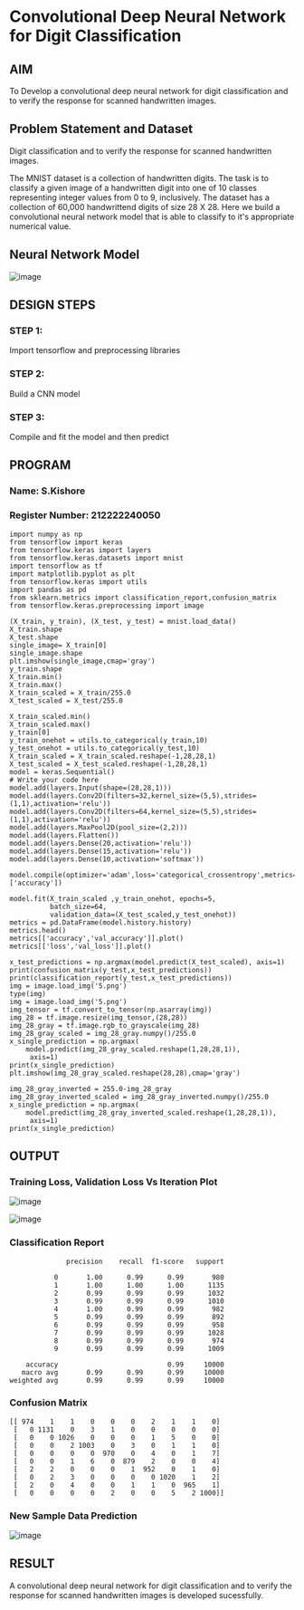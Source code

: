 # Convolutional Deep Neural Network for Digit Classification

## AIM

To Develop a convolutional deep neural network for digit classification and to verify the response for scanned handwritten images.

## Problem Statement and Dataset

Digit classification and to verify the response for scanned handwritten images.

The MNIST dataset is a collection of handwritten digits. The task is to classify a given image of a handwritten digit into one of 10 classes representing integer values from 0 to 9, inclusively. The dataset has a collection of 60,000 handwrittend digits of size 28 X 28. Here we build a convolutional neural network model that is able to classify to it's appropriate numerical value.

## Neural Network Model

![image](https://github.com/Kishore2o/mnist-classification/assets/118679883/c8f8b781-5f33-45a7-813a-86c29ce96a28)


## DESIGN STEPS

### STEP 1:
Import tensorflow and preprocessing libraries

### STEP 2:
Build a CNN model

### STEP 3:
Compile and fit the model and then predict

## PROGRAM

### Name: S.Kishore
### Register Number: 212222240050
```
import numpy as np
from tensorflow import keras
from tensorflow.keras import layers
from tensorflow.keras.datasets import mnist
import tensorflow as tf
import matplotlib.pyplot as plt
from tensorflow.keras import utils
import pandas as pd
from sklearn.metrics import classification_report,confusion_matrix
from tensorflow.keras.preprocessing import image
```

```
(X_train, y_train), (X_test, y_test) = mnist.load_data()
X_train.shape
X_test.shape
single_image= X_train[0]
single_image.shape
plt.imshow(single_image,cmap='gray')
y_train.shape
X_train.min()
X_train.max()
X_train_scaled = X_train/255.0
X_test_scaled = X_test/255.0
```

```
X_train_scaled.min()
X_train_scaled.max()
y_train[0]
y_train_onehot = utils.to_categorical(y_train,10)
y_test_onehot = utils.to_categorical(y_test,10)
X_train_scaled = X_train_scaled.reshape(-1,28,28,1)
X_test_scaled = X_test_scaled.reshape(-1,28,28,1)
model = keras.Sequential()
# Write your code here
model.add(layers.Input(shape=(28,28,1)))
model.add(layers.Conv2D(filters=32,kernel_size=(5,5),strides=(1,1),activation='relu'))
model.add(layers.Conv2D(filters=64,kernel_size=(5,5),strides=(1,1),activation='relu'))
model.add(layers.MaxPool2D(pool_size=(2,2)))
model.add(layers.Flatten())
model.add(layers.Dense(20,activation='relu'))
model.add(layers.Dense(15,activation='relu'))
model.add(layers.Dense(10,activation='softmax'))

model.compile(optimizer='adam',loss='categorical_crossentropy',metrics=['accuracy'])

model.fit(X_train_scaled ,y_train_onehot, epochs=5,
          batch_size=64,
          validation_data=(X_test_scaled,y_test_onehot))
metrics = pd.DataFrame(model.history.history)
metrics.head()
metrics[['accuracy','val_accuracy']].plot()
metrics[['loss','val_loss']].plot()

x_test_predictions = np.argmax(model.predict(X_test_scaled), axis=1)
print(confusion_matrix(y_test,x_test_predictions))
print(classification_report(y_test,x_test_predictions))
img = image.load_img('5.png')
type(img)
img = image.load_img('5.png')
img_tensor = tf.convert_to_tensor(np.asarray(img))
img_28 = tf.image.resize(img_tensor,(28,28))
img_28_gray = tf.image.rgb_to_grayscale(img_28)
img_28_gray_scaled = img_28_gray.numpy()/255.0
x_single_prediction = np.argmax(
    model.predict(img_28_gray_scaled.reshape(1,28,28,1)),
     axis=1)
print(x_single_prediction)
plt.imshow(img_28_gray_scaled.reshape(28,28),cmap='gray')

img_28_gray_inverted = 255.0-img_28_gray
img_28_gray_inverted_scaled = img_28_gray_inverted.numpy()/255.0
x_single_prediction = np.argmax(
    model.predict(img_28_gray_inverted_scaled.reshape(1,28,28,1)),
     axis=1)
print(x_single_prediction)
```
## OUTPUT

### Training Loss, Validation Loss Vs Iteration Plot

![image](https://github.com/Kishore2o/mnist-classification/assets/118679883/5578da88-92f6-4420-8c4a-61e7ff23e631)

![image](https://github.com/Kishore2o/mnist-classification/assets/118679883/4e47b133-a299-4331-924e-187eefa3c759)


### Classification Report
```
              precision    recall  f1-score   support

           0       1.00      0.99      0.99       980
           1       1.00      1.00      1.00      1135
           2       0.99      0.99      0.99      1032
           3       0.99      0.99      0.99      1010
           4       1.00      0.99      0.99       982
           5       0.99      0.99      0.99       892
           6       0.99      0.99      0.99       958
           7       0.99      0.99      0.99      1028
           8       0.99      0.99      0.99       974
           9       0.99      0.99      0.99      1009

    accuracy                           0.99     10000
   macro avg       0.99      0.99      0.99     10000
weighted avg       0.99      0.99      0.99     10000
```

### Confusion Matrix
```
[[ 974    1    1    0    0    0    2    1    1    0]
 [   0 1131    0    3    1    0    0    0    0    0]
 [   0    0 1026    0    0    0    1    5    0    0]
 [   0    0    2 1003    0    3    0    1    1    0]
 [   0    0    0    0  970    0    4    0    1    7]
 [   0    0    1    6    0  879    2    0    0    4]
 [   2    2    0    0    0    1  952    0    1    0]
 [   0    2    3    0    0    0    0 1020    1    2]
 [   2    0    4    0    0    1    1    0  965    1]
 [   0    0    0    0    2    0    0    5    2 1000]]
```
### New Sample Data Prediction

![image](https://github.com/Kishore2o/mnist-classification/assets/118679883/88ad8f3c-7a9e-4ce8-9e3d-95c94d0782aa)

## RESULT
A convolutional deep neural network for digit classification and to verify the response for scanned handwritten images is developed sucessfully.

